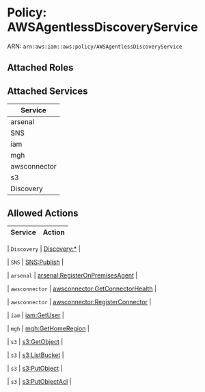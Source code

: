 # Policy: AWSAgentlessDiscoveryService

ARN: `arn:aws:iam::aws:policy/AWSAgentlessDiscoveryService`

## Attached Roles

## Attached Services

| Service |
|---------|
| arsenal |
| SNS |
| iam |
| mgh |
| awsconnector |
| s3 |
| Discovery |

## Allowed Actions

| Service | Action |
|:-------:|--------|

| `Discovery` | [Discovery:*](../actions.md#discovery:all) |

| `SNS` | [SNS:Publish](../actions.md#sns:publish) |

| `arsenal` | [arsenal:RegisterOnPremisesAgent](../actions.md#arsenal:registeronpremisesagent) |

| `awsconnector` | [awsconnector:GetConnectorHealth](../actions.md#awsconnector:getconnectorhealth) |

| `awsconnector` | [awsconnector:RegisterConnector](../actions.md#awsconnector:registerconnector) |

| `iam` | [iam:GetUser](../actions.md#iam:getuser) |

| `mgh` | [mgh:GetHomeRegion](../actions.md#mgh:gethomeregion) |

| `s3` | [s3:GetObject](../actions.md#s3:getobject) |

| `s3` | [s3:ListBucket](../actions.md#s3:listbucket) |

| `s3` | [s3:PutObject](../actions.md#s3:putobject) |

| `s3` | [s3:PutObjectAcl](../actions.md#s3:putobjectacl) |
